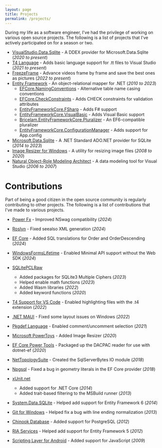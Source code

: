 ```yaml
---
layout: page
title: Projects
permalink: /projects/
---
```


During my life as a software engineer, I've had the privilege of working on various open source projects. The following
is a list of projects that I've actively participated on for a season or two.

* [VisualStudio.Data.Sqlite][23] - A DDEX provider for Microsoft.Data.Sqlite (*2020 to present*)
* [T4 Language][21] - Adds basic language support for .tt files to Visual Studio (*2021 to present*)
* [FreezeFrame][25] - Advance videos frame by frame and save the best ones as pictures (*2022 to present*)
* [Entity Framework][2] - An object-relational mapper for .NET (*2010 to 2023*)
  * [EFCore.NamingConventions][26] - Alternative table name casing conventions
  * [EFCore.CheckConstraints][27] - Adds CHECK constraints for validation attributes
  * [EntityFrameworkCore.FSharp][15] - Adds F# support
  * [EntityFrameworkCore.VisualBasic][16] - Adds Visual Basic support
  * [Bricelam.EntityFrameworkCore.Pluralizer][18] - An EF6-compatible pluralizer
  * [EntityFrameworkCore.ConfigurationManager][28] - Adds support for App.config
* [Microsoft.Data.Sqlite][2] - A .NET Standard ADO.NET provider for SQLite (*2014 to 2023*)
* [Image Resizer for Windows][3] - A utility for resizing image files (*2008 to 2020*)
* [Natural Object-Role Modeling Architect][4] - A data modeling tool for Visual Studio (*2006 to 2007*)

Contributions
=============
Part of being a good citizen in the open source community is regularly contributing to other projects. The following is
a list of contributions that I've made to various projects.

* [Power Fx][29] - Improved NSwag compatibility (*2024*)
* [Roslyn][17] - Fixed seealso XML generation (*2024*)
* [EF Core][2] - Added SQL translations for Order and OrderDescending (*2024*)
* [WindowsFormsLifetime][14] - Enabled Minimal API support without the Web SDK (*2024*)
* [SQLitePCLRaw][20]
  * Added packages for SQLite3 Multiple Ciphers (*2023*)
  * Helped enable math functions (*2023*)
  * Added Wasm libraries (*2022*)
  * Added keyword functions (*2020*)
* [T4 Support for VS Code][24] - Enabled highlighting files with the .t4 extension (*2022*)
* [.NET MAUI][22] - Fixed some layout issues on Windows (*2022*)
* [Pkgdef Language][19] - Enabled comment/uncomment selection (*2021*)
* [Microsoft PowerToys][13] - Added Image Resizer (*2020*)
* [EF Core Power Tools][1] - Packaged up the DACPAC reader for use with dotnet-ef (*2020*)
* [NetTopologySuite][11] - Created the SqlServerBytes IO module (*2018*)
* [Npgsql][12] - Fixed a bug in geometry literals in the EF Core provider (*2018*)
* [xUnit.net][5]
  * Added support for .NET Core (*2014*)
  * Added trait-based filtering to the MSBuild runner (*2013*)
* [System.Data.SQLite][6] - Helped add support for Entity Framework 6 (*2014*)
* [Git for Windows][7] - Helped fix a bug with line ending normalization (*2013*)
* [Chinook Database][8] - Added support for PostgreSQL (*2012*)
* [RIA Services][9] - Helped add support for Entity Framework 5 (*2012*)
* [Scripting Layer for Android][10] - Added support for JavaScript (*2009*)


  [1]: https://github.com/ErikEJ/EFCorePowerTools
  [2]: https://github.com/dotnet/efcore
  [3]: https://github.com/bricelam/ImageResizer
  [4]: https://github.com/ormsolutions/NORMA
  [5]: https://github.com/xunit/xunit
  [6]: https://system.data.sqlite.org
  [7]: https://github.com/git-for-windows/git
  [8]: https://github.com/lerocha/chinook-database
  [9]: https://github.com/OpenRIAServices
  [10]: https://github.com/damonkohler/sl4a
  [11]: https://github.com/NetTopologySuite
  [12]: https://github.com/npgsql
  [13]: https://github.com/microsoft/PowerToys
  [14]: https://github.com/alex-oswald/WindowsFormsLifetime
  [15]: https://github.com/efcore/EFCore.FSharp
  [16]: https://github.com/efcore/EFCore.VisualBasic
  [17]: https://github.com/dotnet/roslyn
  [18]: https://github.com/bricelam/EFCore.Pluralizer
  [19]: https://github.com/madskristensen/PkgdefLanguage
  [20]: https://github.com/ericsink/SQLitePCL.raw
  [21]: https://github.com/bricelam/T4Language
  [22]: https://github.com/dotnet/maui
  [23]: https://github.com/bricelam/VS.Data.Sqlite
  [24]: https://github.com/zbecknell/t4-support
  [25]: https://github.com/bricelam/FreezeFrame
  [26]: https://github.com/efcore/EFCore.NamingConventions
  [27]: https://github.com/efcore/EFCore.CheckConstraints
  [28]: https://github.com/efcore/EFCore.ConfigurationManager
  [29]: https://github.com/microsoft/Power-Fx
